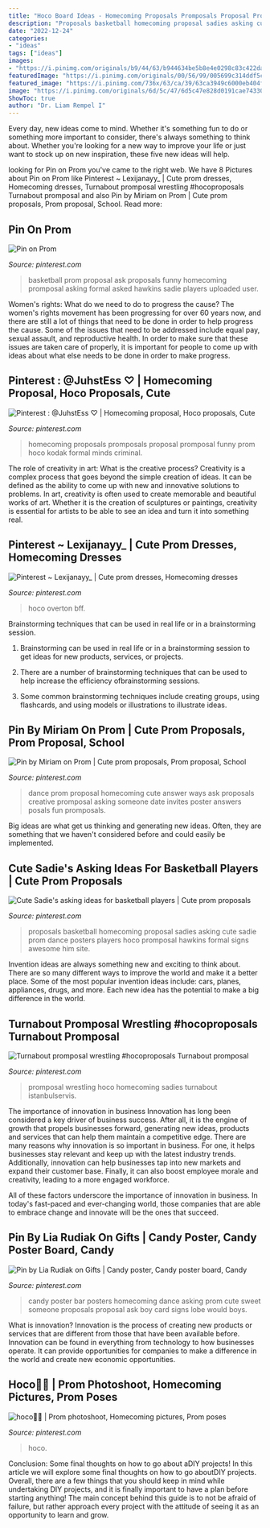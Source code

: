```yaml
---
title: "Hoco Board Ideas - Homecoming Proposals Promposals Proposal Promposal Funny Prom Hoco Kodak Formal Minds Criminal"
description: "Proposals basketball homecoming proposal sadies asking cute sadie prom dance posters players hoco promposal hawkins formal signs awesome him site"
date: "2022-12-24"
categories:
- "ideas"
tags: ["ideas"]
images:
- "https://i.pinimg.com/originals/b9/44/63/b944634be5b8e4e0298c83c422dacddd.jpg"
featuredImage: "https://i.pinimg.com/originals/00/56/99/005699c314ddf5ce05c20678f4ec8bb5.jpg"
featured_image: "https://i.pinimg.com/736x/63/ca/39/63ca3949c6000eb404f5e5e71719f896.jpg"
image: "https://i.pinimg.com/originals/6d/5c/47/6d5c47e828d0191cae743309af165362.jpg"
ShowToc: true
author: "Dr. Liam Rempel I"
---
```



Every day, new ideas come to mind. Whether it's something fun to do or something more important to consider, there's always something to think about. Whether you're looking for a new way to improve your life or just want to stock up on new inspiration, these five new ideas will help.

	

		
looking for Pin on Prom you've came to the right web. We have 8 Pictures about Pin on Prom like Pinterest ~ Lexijanayy_ | Cute prom dresses, Homecoming dresses, Turnabout promposal wrestling #hocoproposals Turnabout promposal and also Pin by Miriam on Prom | Cute prom proposals, Prom proposal, School. Read more:
		
    
## Pin On Prom

<img loading=lazy src="https://i.pinimg.com/736x/50/43/2f/50432f0f4ca8b5cc833ad591b82d4528--prom-proposal-proposal-ideas.jpg" onerror="this.onerror=null;this.src='https://tse2.mm.bing.net/th?id=OIP.S5C8uqOc8barPMHLjvZeywHaGT&amp;pid=15.1';" alt="Pin on Prom">

_Source: pinterest.com_

>basketball prom proposal ask proposals funny homecoming promposal asking formal asked hawkins sadie players uploaded user. 

	

Women's rights: What do we need to do to progress the cause?
The women's rights movement has been progressing for over 60 years now, and there are still a lot of things that need to be done in order to help progress the cause. Some of the issues that need to be addressed include equal pay, sexual assault, and reproductive health. In order to make sure that these issues are taken care of properly, it is important for people to come up with ideas about what else needs to be done in order to make progress.

    
## Pinterest : @JuhstEss ♡ | Homecoming Proposal, Hoco Proposals, Cute

<img loading=lazy src="https://i.pinimg.com/736x/49/af/82/49af82577f522ead3eb7dfe1de5c0581--funny-promposals-promposal-funny.jpg" onerror="this.onerror=null;this.src='https://tse1.mm.bing.net/th?id=OIP.7a493470cnPaYV48t5hTWwHaJ4&amp;pid=15.1';" alt="Pinterest : @JuhstEss ♡ | Homecoming proposal, Hoco proposals, Cute">

_Source: pinterest.com_

>homecoming proposals promposals proposal promposal funny prom hoco kodak formal minds criminal. 

	

The role of creativity in art: What is the creative process?
Creativity is a complex process that goes beyond the simple creation of ideas. It can be defined as the ability to come up with new and innovative solutions to problems. In art, creativity is often used to create memorable and beautiful works of art. Whether it is the creation of sculptures or paintings, creativity is essential for artists to be able to see an idea and turn it into something real.

    
## Pinterest ~ Lexijanayy_ | Cute Prom Dresses, Homecoming Dresses

<img loading=lazy src="https://i.pinimg.com/originals/b9/44/63/b944634be5b8e4e0298c83c422dacddd.jpg" onerror="this.onerror=null;this.src='https://tse1.mm.bing.net/th?id=OIP.kBKckgUOe9QE5z2XCAZjzgHaLH&amp;pid=15.1';" alt="Pinterest ~ Lexijanayy_ | Cute prom dresses, Homecoming dresses">

_Source: pinterest.com_

>hoco overton bff. 

	

Brainstorming techniques that can be used in real life or in a brainstorming session.
1. Brainstorming can be used in real life or in a brainstorming session to get ideas for new products, services, or projects.
2. There are a number of brainstorming techniques that can be used to help increase the efficiency ofbrainstorming sessions.

3. Some common brainstorming techniques include creating groups, using flashcards, and using models or illustrations to illustrate ideas.

    
## Pin By Miriam On Prom | Cute Prom Proposals, Prom Proposal, School

<img loading=lazy src="https://i.pinimg.com/originals/00/56/99/005699c314ddf5ce05c20678f4ec8bb5.jpg" onerror="this.onerror=null;this.src='https://tse4.mm.bing.net/th?id=OIP.f-jcfOQR4ihon8l66BjONwHaJ6&amp;pid=15.1';" alt="Pin by Miriam on Prom | Cute prom proposals, Prom proposal, School">

_Source: pinterest.com_

>dance prom proposal homecoming cute answer ways ask proposals creative promposal asking someone date invites poster answers posals fun promposals. 

	

Big ideas are what get us thinking and generating new ideas. Often, they are something that we haven't considered before and could easily be implemented.

    
## Cute Sadie&#039;s Asking Ideas For Basketball Players | Cute Prom Proposals

<img loading=lazy src="https://i.pinimg.com/originals/6d/5c/47/6d5c47e828d0191cae743309af165362.jpg" onerror="this.onerror=null;this.src='https://tse3.mm.bing.net/th?id=OIP.PAMSSJBMaw7YyhiAb4n_eQHaKr&amp;pid=15.1';" alt="Cute Sadie&#039;s asking ideas for basketball players | Cute prom proposals">

_Source: pinterest.com_

>proposals basketball homecoming proposal sadies asking cute sadie prom dance posters players hoco promposal hawkins formal signs awesome him site. 

	

Invention ideas are always something new and exciting to think about. There are so many different ways to improve the world and make it a better place. Some of the most popular invention ideas include: cars, planes, appliances, drugs, and more. Each new idea has the potential to make a big difference in the world.

    
## Turnabout Promposal Wrestling #hocoproposals Turnabout Promposal

<img loading=lazy src="https://i.pinimg.com/736x/63/ca/39/63ca3949c6000eb404f5e5e71719f896.jpg" onerror="this.onerror=null;this.src='https://tse1.mm.bing.net/th?id=OIP.nHghOsECW3RzxAoJBcY3nwHaNK&amp;pid=15.1';" alt="Turnabout promposal wrestling #hocoproposals Turnabout promposal">

_Source: pinterest.com_

>promposal wrestling hoco homecoming sadies turnabout istanbulservis. 

	

The importance of innovation in business
Innovation has long been considered a key driver of business success. After all, it is the engine of growth that propels businesses forward, generating new ideas, products and services that can help them maintain a competitive edge.
There are many reasons why innovation is so important in business. For one, it helps businesses stay relevant and keep up with the latest industry trends. Additionally, innovation can help businesses tap into new markets and expand their customer base. Finally, it can also boost employee morale and creativity, leading to a more engaged workforce.

All of these factors underscore the importance of innovation in business. In today's fast-paced and ever-changing world, those companies that are able to embrace change and innovate will be the ones that succeed.

    
## Pin By Lia Rudiak On Gifts | Candy Poster, Candy Poster Board, Candy

<img loading=lazy src="https://i.pinimg.com/736x/c5/42/57/c54257739c6c8261ffefc7de17f98d0e--dance-posters-homecoming-ideas.jpg" onerror="this.onerror=null;this.src='https://tse3.mm.bing.net/th?id=OIP.gcKnlnvrLx2B4AFz5QMriwHaJ3&amp;pid=15.1';" alt="Pin by Lia Rudiak on Gifts | Candy poster, Candy poster board, Candy">

_Source: pinterest.com_

>candy poster bar posters homecoming dance asking prom cute sweet someone proposals proposal ask boy card signs lobe would boys. 

	

What is innovation?
Innovation is the process of creating new products or services that are different from those that have been available before. Innovation can be found in everything from technology to how businesses operate. It can provide opportunities for companies to make a difference in the world and create new economic opportunities.

    
## Hoco🌟🌟 | Prom Photoshoot, Homecoming Pictures, Prom Poses

<img loading=lazy src="https://i.pinimg.com/736x/96/01/7f/96017f79b1e4d7360e62dc13ff148c5b.jpg" onerror="this.onerror=null;this.src='https://tse2.mm.bing.net/th?id=OIP.AriQls_6FXDOJNIozR9HmwHaJ4&amp;pid=15.1';" alt="hoco🌟🌟 | Prom photoshoot, Homecoming pictures, Prom poses">

_Source: pinterest.com_

>hoco. 

	

Conclusion: Some final thoughts on how to go about aDIY projects!
In this article we will explore some final thoughts on how to go aboutDIY projects. Overall, there are a few things that you should keep in mind while undertaking DIY projects, and it is finally important to have a plan before starting anything! The main concept behind this guide is to not be afraid of failure, but rather approach every project with the attitude of seeing it as an opportunity to learn and grow.

